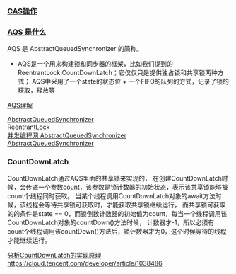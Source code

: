 ### [CAS操作](https://segmentfault.com/a/1190000013660507)

### [AQS 是什么](https://segmentfault.com/a/1190000014102756)
AQS 是 AbstractQueuedSynchronizer 的简称。
- AQS是一个用来构建锁和同步器的框架，比如我们提到的ReentrantLock,CountDownLatch；它仅仅只是提供独占锁和共享锁两种方式；
AQS中采用了一个state的状态位 + 一个FIFO的队列的方式，记录了锁的获取，释放等

[AQS理解](https://www.jianshu.com/p/fe027772e156)<br/>

[AbstractQueuedSynchronizer](https://blog.csdn.net/L_BestCoder/article/details/79306039)<br/>
[ReentrantLock](https://blog.csdn.net/jeffleo/article/details/56677425)<br/>
[并发编程网 AbstractQueuedSynchronizer](http://ifeve.com/introduce-abstractqueuedsynchronizer/)<br/>
[AbstractQueuedSynchronizer](https://blog.csdn.net/jeffleo/article/details/56677425)




### CountDownLatch

CountDownLatch通过AQS里面的共享锁来实现的，
在创建CountDownLatch时候，会传递一个参数count，该参数是锁计数器的初始状态，表示该共享锁能够被count个线程同时获取。
当某个线程调用CountDownLatch对象的await方法时候，该线程会等待共享锁可获取时，才能获取共享锁继续运行，
而共享锁可获取的的条件是state == 0，而锁倒数计数器的初始值为count，每当一个线程调用该CountDownLatch对象的countDown()方法时候，
计数器才-1，所以必须有count个线程调用该countDown()方法后，锁计数器才为0，这个时候等待的线程才能继续运行。

[分析CountDownLatch的实现原理](https://www.jianshu.com/p/7c7a5df5bda6?ref=myread)<br/>
https://cloud.tencent.com/developer/article/1038486





